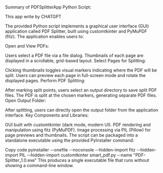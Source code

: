 Summary of PDFSplitterApp Python Script:

This app write by CHATGPT

The provided Python script implements a graphical user interface (GUI) application called PDF Splitter, built using customtkinter and PyMuPDF (fitz). The application enables users to:

Open and View PDFs:

Users select a PDF file via a file dialog.
Thumbnails of each page are displayed in a scrollable, grid-based layout.
Select Pages for Splitting:

Clicking thumbnails toggles visual markers indicating where the PDF will be split.
Users can preview each page in full-screen mode and rotate the displayed pages.
Perform PDF Splitting:

After marking split points, users select an output directory to save split PDF files.
The PDF is split at the chosen markers, generating separate PDF files.
Open Output Folder:

After splitting, users can directly open the output folder from the application interface.
Key Components and Libraries:

GUI built with customtkinter (dark mode, modern UI).
PDF rendering and manipulation using fitz (PyMuPDF).
Image processing via PIL (Pillow) for page previews and thumbnails.
The script can be packaged into a standalone executable using the provided PyInstaller command:


Copy code
pyinstaller --onefile --noconsole --hidden-import fitz --hidden-import PIL --hidden-import customtkinter smart_pdf.py --name "PDF-Splitter_1.0.exe"
This produces a single executable file that runs without showing a command-line window.

